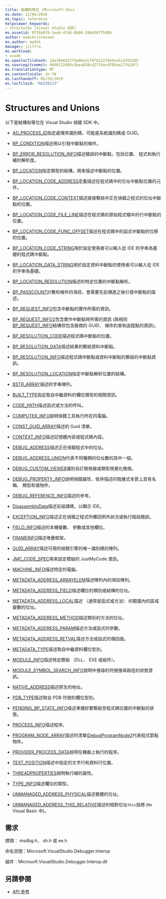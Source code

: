 ```yaml
---
title: 結構和等位 |Microsoft Docs
ms.date: 11/04/2016
ms.topic: reference
helpviewer_keywords:
- structures [Visual Studio SDK]
ms.assetid: 9ff0a8f8-1ee6-4fdd-8b80-206436ff589b
author: madskristensen
ms.author: madsk
manager: jillfra
ms.workload:
- vssdk
ms.openlocfilehash: 2da39e0327f9a0be2cf0f61227de5ea51af03285
ms.sourcegitcommit: 40d612240dc5bea418cd27fdacdf85ea177e2df3
ms.translationtype: MT
ms.contentlocale: zh-TW
ms.lasthandoff: 05/29/2019
ms.locfileid: "66329123"
---
```

# <a name="structures-and-unions"></a>Structures and Unions
以下是結構和等位在 Visual Studio 偵錯 SDK 中。

- [AD_PROCESS_ID](../../../extensibility/debugger/reference/ad-process-id.md)指定處理序識別碼，可能是系統識別碼或 GUID。

- [BP_CONDITION](../../../extensibility/debugger/reference/bp-condition.md)描述用以引發中斷點的條件。

- [BP_ERROR_RESOLUTION_INFO](../../../extensibility/debugger/reference/bp-error-resolution-info.md)描述錯誤的中斷點，包括位置、 程式和執行緒的解析度。

- [BP_LOCATION](../../../extensibility/debugger/reference/bp-location.md)指定類型的結構，用來描述中斷點的位置。

- [BP_LOCATION_CODE_ADDRESS](../../../extensibility/debugger/reference/bp-location-code-address.md)定義描述在程式碼中的位址中斷點位置的元件。

- [BP_LOCATION_CODE_CONTEXT](../../../extensibility/debugger/reference/bp-location-code-context.md)描述直接繫結中正在偵錯之程式的位址中斷點的位置。

- [BP_LOCATION_CODE_FILE_LINE](../../../extensibility/debugger/reference/bp-location-code-file-line.md)描述在程式碼的原始程式檔中的行中斷點的位置。

- [BP_LOCATION_CODE_FUNC_OFFSET](../../../extensibility/debugger/reference/bp-location-code-func-offset.md)描述在程式碼中的函式中斷點的位移的位置。

- [BP_LOCATION_CODE_STRING](../../../extensibility/debugger/reference/bp-location-code-string.md)用於設定使用者可以輸入從 IDE 的字串為基礎的程式碼中斷點。

- [BP_LOCATION_DATA_STRING](../../../extensibility/debugger/reference/bp-location-data-string.md)用於設定資料中斷點的使用者可以輸入從 IDE 的字串為基礎。

- [BP_LOCATION_RESOLUTION](../../../extensibility/debugger/reference/bp-location-resolution.md)描述的特定位置的中斷點解析。

- [BP_PASSCOUNT](../../../extensibility/debugger/reference/bp-passcount.md)計數和條件的項目，會需要先前傳遞之後引發中斷點的描述。

- [BP_REQUEST_INFO](../../../extensibility/debugger/reference/bp-request-info.md)包含中斷點的實作所需的資訊。

- [BP_REQUEST_INFO2](../../../extensibility/debugger/reference/bp-request-info2.md)包含實作中斷點時所需的資訊 (與相同[BP_REQUEST_INFO](../../../extensibility/debugger/reference/bp-request-info.md)結構但包含廠商的 GUID、 條件約束和追蹤點的資訊)。

- [BP_RESOLUTION_CODE](../../../extensibility/debugger/reference/bp-resolution-code.md)描述程式碼中斷點的位置。

- [BP_RESOLUTION_DATA](../../../extensibility/debugger/reference/bp-resolution-data.md)描述結果的繫結資料中斷點。

- [BP_RESOLUTION_INFO](../../../extensibility/debugger/reference/bp-resolution-info.md)描述程式碼中斷點或資料中斷點的繫結的中斷點資訊。

- [BP_RESOLUTION_LOCATION](../../../extensibility/debugger/reference/bp-resolution-location.md)指定中斷點解析位置的結構。

- [BSTR_ARRAY](../../../extensibility/debugger/reference/bstr-array.md)描述的字串陣列。

- [BUILT_TYPE](../../../extensibility/debugger/reference/built-type.md)指定取自中繼資料的欄位類型的相關資訊。

- [CODE_PATH](../../../extensibility/debugger/reference/code-path.md)描述函式或方法的呼叫。

- [COMPUTER_INFO](../../../extensibility/debugger/reference/computer-info.md)說明偵錯工具執行所在的電腦。

- [CONST_GUID_ARRAY](../../../extensibility/debugger/reference/const-guid-array.md)描述的 Guid 清單。

- [CONTEXT_INFO](../../../extensibility/debugger/reference/context-info.md)描述記憶體內容或程式碼內容。

- [DEBUG_ADDRESS](../../../extensibility/debugger/reference/debug-address.md)描述正在偵錯程式中的位址。

- [DEBUG_ADDRESS_UNION](../../../extensibility/debugger/reference/debug-address-union.md)代表不同種類的位址數的其中一個。

- [DEBUG_CUSTOM_VIEWER](../../../extensibility/debugger/reference/debug-custom-viewer.md)識別自訂檢視器或類型視覺化檢視。

- [DEBUG_PROPERTY_INFO](../../../extensibility/debugger/reference/debug-property-info.md)說明偵錯屬性，依序描述的階層式本質上具有名稱、 類型和值物件。

- [DEBUG_REFERENCE_INFO](../../../extensibility/debugger/reference/debug-reference-info.md)描述的參考。

- [DisassemblyData](../../../extensibility/debugger/reference/disassemblydata.md)描述反組譯碼，以顯示 IDE。

- [EXCEPTION_INFO](../../../extensibility/debugger/reference/exception-info.md)描述正在偵錯之程式所擲回例外狀況或執行階段錯誤。

- [FIELD_INFO](../../../extensibility/debugger/reference/field-info.md)描述的本機變數、 參數或其他欄位。

- [FRAMEINFO](../../../extensibility/debugger/reference/frameinfo.md)描述堆疊框架。

- [GUID_ARRAY](../../../extensibility/debugger/reference/guid-array.md)描述可用的偵錯引擎的唯一識別碼的陣列。

- [JMC_CODE_SPEC](../../../extensibility/debugger/reference/jmc-code-spec.md)用來設定模組的 JustMyCode 資訊。

- [MACHINE_INFO](../../../extensibility/debugger/reference/machine-info.md)描述特定的電腦。

- [METADATA_ADDRESS_ARRAYELEM](../../../extensibility/debugger/reference/metadata-address-arrayelem.md)描述陣列內的項目陣列。

- [METADATA_ADDRESS_FIELD](../../../extensibility/debugger/reference/metadata-address-field.md)描述欄位的類別或結構的位址。

- [METADATA_ADDRESS_LOCAL](../../../extensibility/debugger/reference/metadata-address-local.md)描述 （通常是函式或方法） 的範圍內的區域變數的位址。

- [METADATA_ADDRESS_METHOD](../../../extensibility/debugger/reference/metadata-address-method.md)描述類別的方法的位址。

- [METADATA_ADDRESS_PARAM](../../../extensibility/debugger/reference/metadata-address-param.md)描述方法或函式的參數。

- [METADATA_ADDRESS_RETVAL](../../../extensibility/debugger/reference/metadata-address-retval.md)描述方法或函式的傳回值。

- [METADATA_TYPE](../../../extensibility/debugger/reference/metadata-type.md)描述取自中繼資料欄位型別。

- [MODULE_INFO](../../../extensibility/debugger/reference/module-info.md)描述特定模組 （DLL、 EXE 或組件）。

- [MODULE_SYMBOL_SEARCH_INFO](../../../extensibility/debugger/reference/module-symbol-search-info.md)說明中搜尋的符號搜尋路徑的狀態資訊。

- [NATIVE_ADDRESS](../../../extensibility/debugger/reference/native-address.md)描述原生的地址。

- [PDB_TYPE](../../../extensibility/debugger/reference/pdb-type.md)描述取自 PDB 符號的欄位型別。

- [PENDING_BP_STATE_INFO](../../../extensibility/debugger/reference/pending-bp-state-info.md)描述準備好要繫結至程式碼位置的中斷點的狀態。

- [PROCESS_INFO](../../../extensibility/debugger/reference/process-info.md)描述程序。

- [PROGRAM_NODE_ARRAY](../../../extensibility/debugger/reference/program-node-array.md)描述的清單[IDebugProgramNode2](../../../extensibility/debugger/reference/idebugprogramnode2.md)代表程式節點物件。

- [PROVIDER_PROCESS_DATA](../../../extensibility/debugger/reference/provider-process-data.md)說明在機器上執行的程序。

- [TEXT_POSITION](../../../extensibility/debugger/reference/text-position.md)描述中指定的文字行和資料行位置。

- [THREADPROPERTIES](../../../extensibility/debugger/reference/threadproperties.md)說明執行緒的屬性。

- [TYPE_INFO](../../../extensibility/debugger/reference/type-info.md)描述欄位的類型。

- [UNMANAGED_ADDRESS_PHYSICAL](../../../extensibility/debugger/reference/unmanaged-address-physical.md)描述實體的位址。

- [UNMANAGED_ADDRESS_THIS_RELATIVE](../../../extensibility/debugger/reference/unmanaged-address-this-relative.md)描述的相對位址`this`指標 (`Me` Visual Basic 中)。

## <a name="requirements"></a>需求
 標頭： msdbg.h、 sh.h 或 ee.h

 命名空間：Microsoft.VisualStudio.Debugger.Interop

 組件︰Microsoft.VisualStudio.Debugger.Interop.dll

## <a name="see-also"></a>另請參閱
- [API 參考](../../../extensibility/debugger/reference/api-reference-visual-studio-debugging.md)